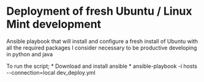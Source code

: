 Deployment of fresh Ubuntu / Linux Mint development
==================================================

Ansible playbook that will install and configure a
fresh install of Ubuntu with all the required packages
I consider necessary to be productive developing in
python and java

To run the script;
	* Download and install ansible
	* ansible-playbook -i hosts --connection=local dev_deploy.yml
